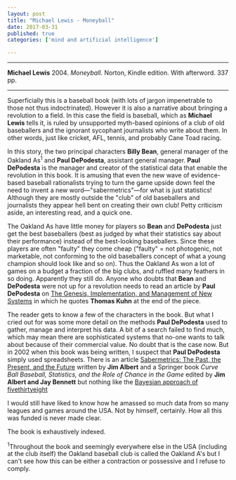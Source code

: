 ```yaml
---
layout: post
title: "Michael Lewis - Moneyball"
date: 2017-03-31
published: true
categories: ['mind and artificial intelligence']

---
```



***
<b>Michael Lewis</b> 2004. _Moneyball_. Norton, Kindle edition. With afterword. 337 pp.

***

Superficially this is a baseball book (with lots of jargon impenetrable to those not thus indoctrinated).  However it is also a narrative about bringing a revolution to a field. In this case the field is baseball, which as **Michael Lewis** tells it, is ruled by unsupported myth-based opinions of a club of old baseballers and the ignorant sycophant journalists who write about them.  In other words, just like cricket, AFL, tennis, and probably Cane Toad racing.

In this story, the two principal characters **Billy Bean**,  general manager of the Oakland As<sup>1</sup> and **Paul DePodesta**, assistant general manager.  **Paul DePodesta** is the manager and creator of the statistical data that enable the revolution in this book. It is amusing that even the new wave of evidence-based baseball rationalists trying to turn the game upside down feel the need to invent a new word&mdash;"sabermetrics"&mdash;for what is just statistics!  Although they are mostly outside the "club" of old baseballers and journalists they appear hell bent on creating their own club!  Petty criticism aside, an interesting read, and a quick one.

The Oakland As have little money for players so  **Bean** and **DePodesta** just get the best baseballers (best as judged by what their statistics say about their performance) instead of the best-looking baseballers.  Since these players are often "faulty" they come cheap ("faulty" = not photogenic, not marketable, not conforming to the old baseballers concept of what a young champion should look like and so on).  Thus the Oakland As won a lot of games on a budget a fraction of the big clubs, and ruffled many feathers in so doing.  Apparently they still do.  Anyone who doubts that  **Bean** and **DePodesta** were not up for a revolution needs to read an article by **Paul DePodesta** on [The Genesis, Implementation, and Management of New Systems](https://web.archive.org/web/20040206175549/http://www.csfb.com/thoughtleaderforum/2003/depodesta_sidecolumn.shtml) in which he quotes **Thomas Kuhn** at the end of the piece.

The reader gets to know a few of the characters in the book.  But what I cried out for was some more detail on the methods **Paul DePodesta** used to gather, manage and interpret his data.  A bit of a search failed to find much, which may  mean there are sophisticated systems that no-one wants to talk about because of their commercial value.  No doubt that is the case now.  But in 2002 when this book was being written, I suspect that **Paul DePodesta** simply used spreadsheets.   There is an article [Sabermetrics: The Past, the Present, and the Future](http://www.mathaware.org/mam/2010/essays/AlbertSabermetrics.pdf) written by **Jim Albert** and a Springer book _Curve Ball
Baseball, Statistics, and the Role of Chance in the Game_ edited by **Jim Albert and Jay Bennett** but nothing like the [Bayesian approach of fivethirtyeight](https://fivethirtyeight.com/datalab/how-to-predict-mlb-records-from-early-results/) 

I would still have liked to know how he amassed so much data from so many leagues and games around the USA.  Not by himself, certainly.  How all this was funded is never made clear.

The book is exhaustively indexed.



<sup>1</sup>Throughout the book and seemingly everywhere else in the USA (including at the club itself) the Oakland baseball club is called the Oakland A's but I can't see how this can be either a contraction or possessive and I refuse to comply.
